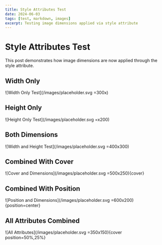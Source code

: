 ```yaml
---
title: Style Attributes Test
date: 2024-06-03
tags: [test, markdown, images]
excerpt: Testing image dimensions applied via style attribute
---
```


# Style Attributes Test

This post demonstrates how image dimensions are now applied through the style attribute.

## Width Only

![Width Only Test](/images/placeholder.svg =300x)

## Height Only

![Height Only Test](/images/placeholder.svg =x200)

## Both Dimensions

![Width and Height Test](/images/placeholder.svg =400x300)

## Combined With Cover

![Cover and Dimensions](/images/placeholder.svg =500x250){cover}

## Combined With Position

![Position and Dimensions](/images/placeholder.svg =600x200){position=center}

## All Attributes Combined

![All Attributes](/images/placeholder.svg =350x150){cover position=50%,25%} 
